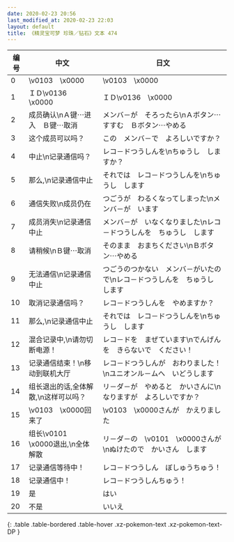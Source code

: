 ```yaml
---
date: 2020-02-23 20:56
last_modified_at: 2020-02-23 22:03
layout: default
title: 《精灵宝可梦 珍珠／钻石》文本 474
---
```

| 编号 | 中文 | 日文 |
| ---- | ---- | ---- |
| 0 | \v0103　\x0000 | \v0103　\x0000 |
| 1 | ＩＤ\v0136　\x0000 | ＩＤ\v0136　\x0000 |
| 2 | 成员确认\nＡ键⋯进入　Ｂ键⋯取消 | メンバ－が　そろったら\nＡボタン⋯すすむ　Ｂボタン⋯やめる |
| 3 | 这个成员可以吗？ | この　メンバ－で　よろしいですか？ |
| 4 | 中止\n记录通信吗？ | レコ－ドつうしんを\nちゅうし　しますか？ |
| 5 | 那么,\n记录通信中止 | それでは　レコ－ドつうしんを\nちゅうし　します |
| 6 | 通信失败\n成员仍在 | つごうが　わるくなってしまった\nメンバ－が　います |
| 7 | 成员消失\n记录通信中止 | メンバ－が　いなくなりました\nレコ－ドつうしんを　ちゅうし　します |
| 8 | 请稍候\nＢ键⋯取消 | そのまま　おまちください\nＢボタン⋯やめる |
| 9 | 无法通信\n记录通信中止 | つごうのつかない　メンバ－がいたので\nレコ－ドつうしんを　ちゅうし　します |
| 10 | 取消记录通信吗？ | レコ－ドつうしんを　やめますか？ |
| 11 | 那么,\n记录通信中止 | それでは　レコ－ドつうしんを\nちゅうし　します |
| 12 | 混合记录中,\n请勿切断电源！ | レコ－ドを　まぜています\nでんげんを　きらないで　ください！ |
| 13 | 记录通信结束！\n移动到联机大厅 | レコ－ドつうしんが　おわりました！\nユニオンル－ムへ　いどうします |
| 14 | 组长退出的话,全体解散,\n这样可以吗？ | リ－ダ－が　やめると　かいさんに\nなりますが　よろしいですか？ |
| 15 | \v0103　\x0000回来了 | \v0103　\x0000さんが　かえりました |
| 16 | 组长\v0101　\x0000退出,\n全体解散 | リ－ダ－の　\v0101　\x0000さんが\nぬけたので　かいさん　します |
| 17 | 记录通信等待中！ | レコ－ドつうしん　ぼしゅうちゅう！ |
| 18 | 记录通信中！ | レコ－ドつうしんちゅう！ |
| 19 | 是 | はい |
| 20 | 不是 | いいえ |
{: .table .table-bordered .table-hover .xz-pokemon-text .xz-pokemon-text-DP }
